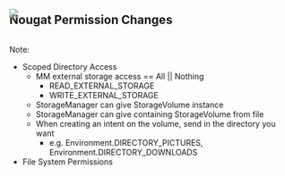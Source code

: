 ## Nougat Permission Changes

<img src="img/scoped-folder-access-framed.png" style="margin-top: -50px" />

Note:
+ Scoped Directory Access
    + MM external storage access == All || Nothing
        + READ_EXTERNAL_STORAGE
        + WRITE_EXTERNAL_STORAGE
    + StorageManager can give StorageVolume instance
    + StorageManager can give containing StorageVolume from file
    + When creating an intent on the volume, send in the directory you want
        + e.g. Environment.DIRECTORY_PICTURES, Environment.DIRECTORY_DOWNLOADS
+ File System Permissions
